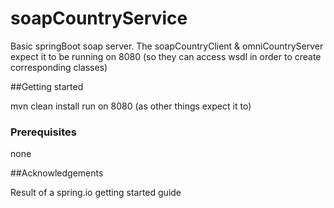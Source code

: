 # soapCountryService

Basic springBoot soap server. The soapCountryClient & omniCountryServer expect it to be running on 8080 (so they can access wsdl in order to create corresponding classes)

##Getting started

mvn clean install
run on 8080 (as other things expect it to)

### Prerequisites

none

##Acknowledgements

Result of a spring.io getting started guide
